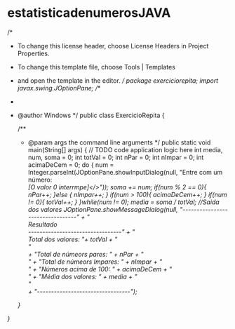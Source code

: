# estatisticadenumerosJAVA

/*
 * To change this license header, choose License Headers in Project Properties.
 * To change this template file, choose Tools | Templates
 * and open the template in the editor.
 */
package exerciciorepita;
import javax.swing.JOptionPane;
/**
 *
 * @author Windows
 */
public class ExercicioRepita {

    /**
     * @param args the command line arguments
     */
    public static void main(String[] args) {
        // TODO code application logic here
  int media, num, soma = 0;
        int totVal = 0;
        int nPar = 0;
        int nImpar = 0;
        int acimaDeCem = 0;
        do {
            num = Integer.parseInt(JOptionPane.showInputDialog(null, 
                    "<html>Entre com um número: <br><em>[O valor 0 interrmpe]</></html>"));
            soma += num;
            if(num % 2 == 0){
                nPar++;
            }else {
                nImpar++;
            }
            if(num > 100){
                acimaDeCem++;
            }
            if(num != 0){
                totVal++;
            }
        }while(num != 0);
        media = soma / totVal;
        //Saida dos valores
        JOptionPane.showMessageDialog(null, "<html>---------------------------------"
                + "<br>Resultado <br> ---------------------------------" 
                + "<br>Total dos valores: "+ totVal + "<br>"  
                + "Total de númeors pares: " + nPar + "<br>" 
                + "Total de númeors Impares: " + nImpar + "<br>" 
                + "Números acima de 100: " + acimaDeCem + "<br>" 
                + "Média dos valores: " + media + "<br>"  
                + "---------------------------------</html>");
    
    
    
    }
    
}
